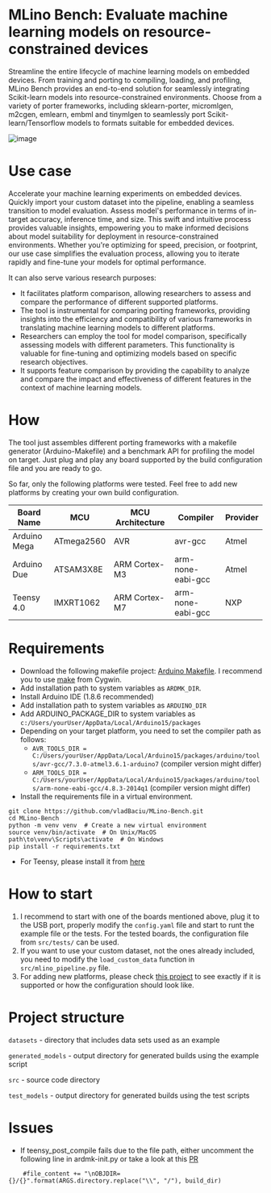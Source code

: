 # MLino Bench: Evaluate machine learning models on resource-constrained devices

Streamline the entire lifecycle of machine learning models on embedded devices. From training and porting to compiling, loading, and profiling, MLino Bench provides an end-to-end solution for seamlessly integrating Scikit-learn models into resource-constrained environments. Choose from a variety of porter frameworks, including sklearn-porter, micromlgen, m2cgen, emlearn, embml and tinymlgen to seamlessly port Scikit-learn/Tensorflow models to formats suitable for embedded devices.

![image](https://github.com/vladBaciu/MLino-Bench/assets/24388880/e850b3d7-f146-43b7-b1f6-b5e21320db2e)

# Use case

Accelerate your machine learning experiments on embedded devices. Quickly import your custom dataset into the pipeline, enabling a seamless transition to model evaluation. Assess model's performance in terms of in-target accuracy, inference time, and size. This swift and intuitive process provides valuable insights, empowering you to make informed decisions about model suitability for deployment in resource-constrained environments. Whether you're optimizing for speed, precision, or footprint, our use case simplifies the evaluation process, allowing you to iterate rapidly and fine-tune your models for optimal performance.

It can also serve various research purposes:
- It facilitates platform comparison, allowing researchers to assess and compare the performance of different supported platforms.
- The tool is instrumental for comparing porting frameworks, providing insights into the efficiency and compatibility of various frameworks in translating machine learning models to different platforms.
- Researchers can employ the tool for model comparison, specifically assessing models with different parameters. This functionality is valuable for fine-tuning and optimizing models based on specific research objectives.
- It supports feature comparison by providing the capability to analyze and compare the impact and effectiveness of different features in the context of machine learning models.


# How

The tool just assembles different porting frameworks with a makefile generator (Arduino-Makefile) and a benchmark API for profiling the model on target. Just plug and play any board supported by the build configuration file and you are ready to go.

So far, only the following platforms were tested. Feel free to add new platforms by creating your own build configuration.

| Board Name      | MCU            | MCU Architecture | Compiler    | Provider     |
|-----------------|----------------|-------------------|-------------|--------------|
| Arduino Mega    | ATmega2560     | AVR               | avr-gcc     | Atmel        |
| Arduino Due     | ATSAM3X8E      | ARM Cortex-M3     | arm-none-eabi-gcc | Atmel |
| Teensy 4.0      | IMXRT1062      | ARM Cortex-M7     | arm-none-eabi-gcc | NXP  |

# Requirements
- Download the following makefile project: [Arduino Makefile](https://github.com/sudar/Arduino-Makefile). I recommend you to use [make](https://cygwin.com/packages/summary/make-src.html) from Cygwin.
- Add installation path to system variables as `ARDMK_DIR`.
- Install Arduino IDE (1.8.6 recommended)
- Add installation path to system variables as `ARDUINO_DIR`
- Add ARDUINO_PACKAGE_DIR to system variables as `c:/Users/yourUser/AppData/Local/Arduino15/packages`
- Depending on your target platform, you need to set the compiler path as follows:
    - `AVR_TOOLS_DIR = C:/Users/yourUser/AppData/Local/Arduino15/packages/arduino/tools/avr-gcc/7.3.0-atmel3.6.1-arduino7` (compiler version might differ)
    - `ARM_TOOLS_DIR = C:/Users/yourUser/AppData/Local/Arduino15/packages/arduino/tools/arm-none-eabi-gcc/4.8.3-2014q1`  (compiler version might differ)
- Install the requirements file in a virtual environment.
```
git clone https://github.com/vladBaciu/MLino-Bench.git
cd MLino-Bench
python -m venv venv  # Create a new virtual environment
source venv/bin/activate  # On Unix/MacOS
path\to\venv\Scripts\activate  # On Windows
pip install -r requirements.txt
```
- For Teensy, please install it from [here](https://www.pjrc.com/teensy/td_download.html)
# How to start

1. I recommend to start with one of the boards mentioned above, plug it to the USB port, properly modify the `config.yaml` file and start to runt the example file or the tests. For the tested boards, the configuration file from `src/tests/` can be used.
2. If you want to use your custom dataset, not the ones already included, you need to modify the `load_custom_data` function in `src/mlino_pipeline.py` file.
3. For adding new platforms, please check [this project](https://github.com/sudar/Arduino-Makefile) to see exactly if it is supported or how the configuration should look like.

# Project structure
`datasets` - directory that includes data sets used as an example

`generated_models` - output directory for generated builds using the example script

`src` - source code directory

`test_models` - output directory for generated builds using the test scripts



# Issues

- If teensy_post_compile fails due to the file path, either uncomment the following line in ardmk-init.py or take a look at this [PR]([https://github.com/sudar/Arduino-Makefile/pull/682](https://github.com/sudar/Arduino-Makefile/pull/683))
```
    #file_content += "\nOBJDIR={}/{}".format(ARGS.directory.replace("\\", "/"), build_dir)
```
